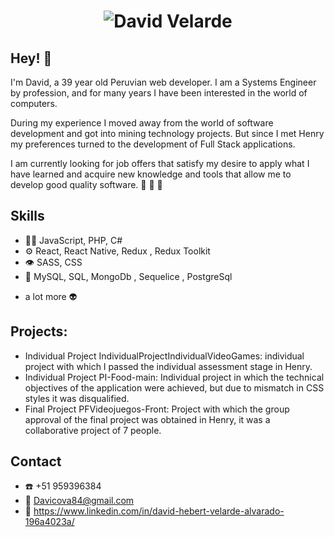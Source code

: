 <h1 align="center">
  <img src="https://imgur.com/a/u6DQs4v" alt="David Velarde" />
</h1>

## Hey! 👋

I'm David, a 39 year old Peruvian web developer. 
I am a Systems Engineer by profession, and for many years I have been interested in the world of computers.

During my experience I moved away from the world of software development and got into mining technology projects. But since I met Henry my preferences turned to the development of Full Stack applications.

I am currently looking for job offers that satisfy my desire to apply what I have learned and acquire new knowledge and tools that allow me to develop good quality software.  :rocket: :rocket: :rocket:

## Skills
- 👨‍💻 JavaScript, PHP, C#
- ⚙️ React, React Native, Redux , Redux Toolkit
- 👁️ SASS, CSS
- 💽 MySQL, SQL, MongoDb , Sequelice , PostgreSql
+ a lot more :alien:

## Projects:
- Individual Project IndividualProjectIndividualVideoGames: individual project with which I passed the individual assessment stage in Henry. 
- Individual Project PI-Food-main: Individual project in which the technical objectives of the application were achieved, but due to mismatch in CSS styles it was disqualified.
- Final Project PFVideojuegos-Front: Project with which the group approval of the final project was obtained in Henry, it was a collaborative project of 7 people.

## Contact
- :phone: +51 959396384
- :email: Davicova84@gmail.com
- :link: https://www.linkedin.com/in/david-hebert-velarde-alvarado-196a4023a/
